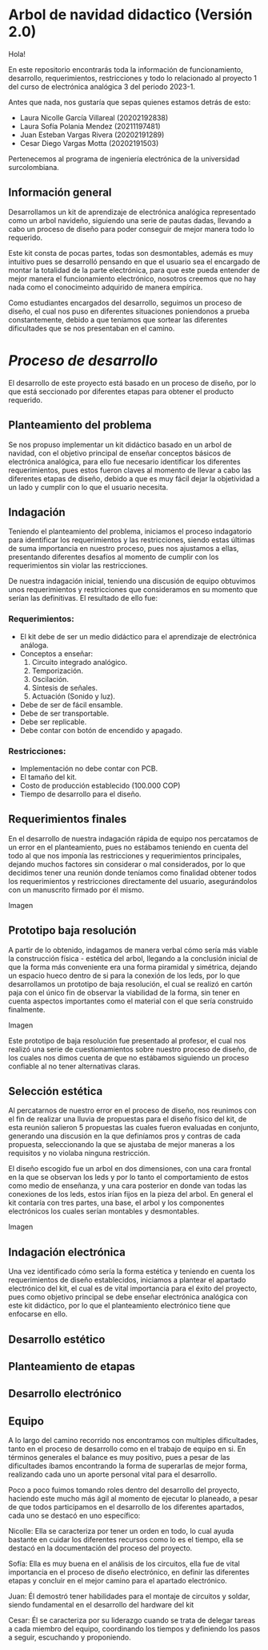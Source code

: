 # **Arbol de navidad didactico (Versión 2.0)**

Hola!

En este repositorio encontrarás toda la información de funcionamiento, desarrollo, requerimientos, restricciones 
y todo lo relacionado al proyecto 1 del curso de electrónica analógica 3 del periodo 2023-1.

Antes que nada, nos gustaría que sepas quienes estamos detrás de esto:

  - Laura Nicolle García Villareal (20202192838)
  - Laura Sofía Polania Mendez (20211197481)
  - Juan Esteban Vargas Rivera (20202191289)
  - Cesar Diego Vargas Motta (20202191503)

Pertenecemos al programa de ingeniería electrónica de la universidad surcolombiana.

## Información general

Desarrollamos un kit de aprendizaje de electrónica analógica representado como un arbol navideño, siguiendo una 
serie de pautas dadas, llevando a cabo un proceso de diseño para poder conseguir de mejor manera todo lo requerido.

Este kit consta de pocas partes, todas son desmontables, además es muy intuitivo pues se desarrolló pensando en que
el usuario sea el encargado de montar la totalidad de la parte electrónica, para que este pueda entender de mejor 
manera el funcionamiento electrónico, nosotros creemos que no hay nada como el conocimeinto adquirido de manera empírica.

Como estudiantes encargados del desarrollo, seguimos un proceso de diseño, el cual nos puso en diferentes situaciones
poniendonos a prueba constantemente, debido a que teníamos que sortear las diferentes dificultades que se nos presentaban
en el camino.

# _**Proceso de desarrollo**_

El desarrollo de este proyecto está basado en un proceso de diseño, por lo que está seccionado por diferentes
etapas para obtener el producto requerido.

## **Planteamiento del problema**

Se nos propuso implementar un kit didáctico basado en un arbol de navidad, con el objetivo principal de 
enseñar conceptos básicos de electrónica analógica, para ello fue necesario identificar los diferentes 
requerimientos, pues estos fueron claves al momento de llevar a cabo las diferentes etapas de diseño,
debido a que es muy fácil dejar la objetividad a un lado y cumplir con lo que el usuario necesita.

## **Indagación** 

Teniendo el planteamiento del problema, iniciamos el proceso indagatorio para identificar los requerimientos 
y las restricciones, siendo estas últimas de suma importancia en nuestro proceso, pues nos ajustamos a ellas,
presentando diferentes desafíos al momento de cumplir con los requerimientos sin violar las restricciones.

De nuestra indagación inicial, teniendo una discusión de equipo obtuvimos unos requerimientos y restricciones
que consideramos en su momento que serían las definitivas. El resultado de ello fue:

### Requerimientos:
* El kit debe de ser un medio didáctico para el aprendizaje de electrónica análoga.
* Conceptos a enseñar:
   1. Circuito integrado analógico.
   2. Temporización. 
   3. Oscilación.
   4. Síntesis de señales.
   5. Actuación (Sonido y luz).
* Debe de ser de fácil ensamble.
* Debe de ser transportable.
* Debe ser replicable.
* Debe contar con botón de encendido y apagado.

### Restricciones:
* Implementación no debe contar con PCB.
* El tamaño del kit.
* Costo de producción establecido (100.000 COP)
* Tiempo de desarrollo para el diseño.

## **Requerimientos finales**

En el desarrollo de nuestra indagación rápida de equipo nos percatamos de un error en el planteamiento, pues
no estábamos teniendo en cuenta del todo al que nos imponía las restricciones y requerimientos principales,
dejando muchos factores sin considerar o mal considerados, por lo que decidimos tener una reunión donde teníamos 
como finalidad obtener todos los requerimientos y restricciones directamente del usuario, asegurándolos con un
manuscrito firmado por él mismo.


Imagen


## **Prototipo baja resolución**

A partir de lo obtenido, indagamos de manera verbal cómo sería más viable la construcción física - estética del
arbol, llegando a la conclusión inicial de que la forma más conveniente era una forma piramidal y simétrica, 
dejando un espacio hueco dentro de si para la conexión de los leds, por lo que desarrollamos un prototipo de
baja resolución, el cual se realizó en cartón paja con el único fin de observar la viabilidad de la forma, sin
tener en cuenta aspectos importantes como el material con el que sería construido finalmente.

Imagen

Este prototipo de baja resolución fue presentado al profesor, el cual nos realizó una serie de cuestionamientos
sobre nuestro proceso de diseño, de los cuales nos dimos cuenta de que no estábamos siguiendo un proceso confiable 
al no tener alternativas claras.

## **Selección estética**

Al percatarnos de nuestro error en el proceso de diseño, nos reunimos con el fin de realizar una lluvia de propuestas
para el diseño físico del kit, de esta reunión salieron 5 propuestas las cuales fueron evaluadas en conjunto, generando 
una discusión en la que definíamos pros y contras de cada propuesta, seleccionando la que se ajustaba de mejor maneras
a los requisitos y no violaba ninguna restricción.

El diseño escogido fue un arbol en dos dimensiones, con una cara frontal en la que se observan los leds y por lo tanto
el comportamiento de estos como medio de enseñanza, y una cara posterior en donde van todas las conexiones de los leds,
estos irían fijos en la pieza del arbol. En general el kit contaría con tres partes, una base, el arbol y los componentes
electrónicos los cuales serían montables y desmontables.

Imagen

## **Indagación electrónica**

Una vez identificado cómo sería la forma estética y teniendo en cuenta los requerimientos de diseño establecidos, iniciamos a
plantear el apartado electrónico del kit, el cual es de vital importancia para el éxito del proyecto, pues como objetivo principal
se debe enseñar electrónica analógica con este kit didáctico, por lo que el planteamiento electrónico tiene que enfocarse en ello.



## **Desarrollo estético**

## **Planteamiento de etapas**

## **Desarrollo electrónico**

## **Equipo**

A lo largo del camino recorrido nos encontramos con multiples dificultades, tanto en el proceso de desarrollo como
en el trabajo de equipo en si. En términos generales el balance es muy positivo, pues a pesar de las dificultades 
íbamos encontrando la forma de superarlas de mejor forma, realizando cada uno un aporte personal vital para el desarrollo.

Poco a poco fuimos tomando roles dentro del desarrollo del proyecto, haciendo este mucho más ágil al momento de ejecutar
lo planeado, a pesar de que todos participamos en el desarrollo de los diferentes apartados, cada uno se destacó en uno específico:

Nicolle: Ella se caracteriza por tener un orden en todo, lo cual ayuda bastante en cuidar los diferentes recursos como lo es el
         tiempo, ella se destacó en la documentación del proceso del proyecto. 

Sofía: Ella es muy buena en el análisis de los circuitos, ella fue de vital importancia en el proceso de diseño electrónico,
       en definir las diferentes etapas y concluir en el mejor camino para el apartado electrónico.

Juan: Él demostró tener habilidades para el montaje de circuitos y soldar, siendo fundamental en el desarrollo
      del hardware del kit

Cesar: Él se caracteriza por su liderazgo cuando se trata de delegar tareas a cada miembro del equipo, coordinando los tiempos
       y definiendo los pasos a seguir, escuchando y proponiendo.
